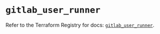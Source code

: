 # `gitlab_user_runner`

Refer to the Terraform Registry for docs: [`gitlab_user_runner`](https://registry.terraform.io/providers/gitlabhq/gitlab/17.3.1/docs/resources/user_runner).
